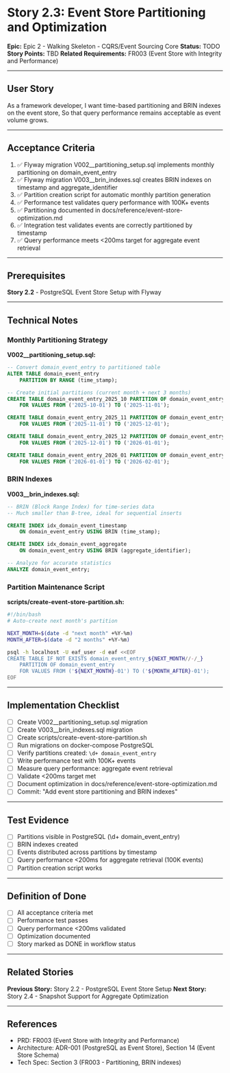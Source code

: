 # Story 2.3: Event Store Partitioning and Optimization

**Epic:** Epic 2 - Walking Skeleton - CQRS/Event Sourcing Core
**Status:** TODO
**Story Points:** TBD
**Related Requirements:** FR003 (Event Store with Integrity and Performance)

---

## User Story

As a framework developer,
I want time-based partitioning and BRIN indexes on the event store,
So that query performance remains acceptable as event volume grows.

---

## Acceptance Criteria

1. ✅ Flyway migration V002__partitioning_setup.sql implements monthly partitioning on domain_event_entry
2. ✅ Flyway migration V003__brin_indexes.sql creates BRIN indexes on timestamp and aggregate_identifier
3. ✅ Partition creation script for automatic monthly partition generation
4. ✅ Performance test validates query performance with 100K+ events
5. ✅ Partitioning documented in docs/reference/event-store-optimization.md
6. ✅ Integration test validates events are correctly partitioned by timestamp
7. ✅ Query performance meets <200ms target for aggregate event retrieval

---

## Prerequisites

**Story 2.2** - PostgreSQL Event Store Setup with Flyway

---

## Technical Notes

### Monthly Partitioning Strategy

**V002__partitioning_setup.sql:**
```sql
-- Convert domain_event_entry to partitioned table
ALTER TABLE domain_event_entry
    PARTITION BY RANGE (time_stamp);

-- Create initial partitions (current month + next 3 months)
CREATE TABLE domain_event_entry_2025_10 PARTITION OF domain_event_entry
    FOR VALUES FROM ('2025-10-01') TO ('2025-11-01');

CREATE TABLE domain_event_entry_2025_11 PARTITION OF domain_event_entry
    FOR VALUES FROM ('2025-11-01') TO ('2025-12-01');

CREATE TABLE domain_event_entry_2025_12 PARTITION OF domain_event_entry
    FOR VALUES FROM ('2025-12-01') TO ('2026-01-01');

CREATE TABLE domain_event_entry_2026_01 PARTITION OF domain_event_entry
    FOR VALUES FROM ('2026-01-01') TO ('2026-02-01');
```

### BRIN Indexes

**V003__brin_indexes.sql:**
```sql
-- BRIN (Block Range Index) for time-series data
-- Much smaller than B-tree, ideal for sequential inserts

CREATE INDEX idx_domain_event_timestamp
    ON domain_event_entry USING BRIN (time_stamp);

CREATE INDEX idx_domain_event_aggregate
    ON domain_event_entry USING BRIN (aggregate_identifier);

-- Analyze for accurate statistics
ANALYZE domain_event_entry;
```

### Partition Maintenance Script

**scripts/create-event-store-partition.sh:**
```bash
#!/bin/bash
# Auto-create next month's partition

NEXT_MONTH=$(date -d "next month" +%Y-%m)
MONTH_AFTER=$(date -d "2 months" +%Y-%m)

psql -h localhost -U eaf_user -d eaf <<EOF
CREATE TABLE IF NOT EXISTS domain_event_entry_${NEXT_MONTH//-/_}
    PARTITION OF domain_event_entry
    FOR VALUES FROM ('${NEXT_MONTH}-01') TO ('${MONTH_AFTER}-01');
EOF
```

---

## Implementation Checklist

- [ ] Create V002__partitioning_setup.sql migration
- [ ] Create V003__brin_indexes.sql migration
- [ ] Create scripts/create-event-store-partition.sh
- [ ] Run migrations on docker-compose PostgreSQL
- [ ] Verify partitions created: `\d+ domain_event_entry`
- [ ] Write performance test with 100K+ events
- [ ] Measure query performance: aggregate event retrieval
- [ ] Validate <200ms target met
- [ ] Document optimization in docs/reference/event-store-optimization.md
- [ ] Commit: "Add event store partitioning and BRIN indexes"

---

## Test Evidence

- [ ] Partitions visible in PostgreSQL (\d+ domain_event_entry)
- [ ] BRIN indexes created
- [ ] Events distributed across partitions by timestamp
- [ ] Query performance <200ms for aggregate retrieval (100K events)
- [ ] Partition creation script works

---

## Definition of Done

- [ ] All acceptance criteria met
- [ ] Performance test passes
- [ ] Query performance <200ms validated
- [ ] Optimization documented
- [ ] Story marked as DONE in workflow status

---

## Related Stories

**Previous Story:** Story 2.2 - PostgreSQL Event Store Setup
**Next Story:** Story 2.4 - Snapshot Support for Aggregate Optimization

---

## References

- PRD: FR003 (Event Store with Integrity and Performance)
- Architecture: ADR-001 (PostgreSQL as Event Store), Section 14 (Event Store Schema)
- Tech Spec: Section 3 (FR003 - Partitioning, BRIN indexes)
